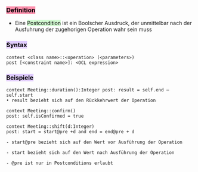 
### <mark style="background: #FF5582A6;">Definition</mark>

- Eine <mark style="background: #BBFABBA6;">Postcondition</mark> ist ein Boolscher Ausdruck, der unmittelbar nach der Ausfuhrung der zugehorigen Operation wahr sein muss

### <mark style="background: #D2B3FFA6;">Syntax</mark>

```ocl
context <class name>::<operation> (<parameters>)
post [<constraint name>]: <OCL expression>
```

### <mark style="background: #D2B3FFA6;">Beispiele</mark>

```ocl
context Meeting::duration():Integer post: result = self.end – self.start  
• result bezieht sich auf den Rückkehrwert der Operation

context Meeting::confirm()
post: self.isConfirmed = true

context Meeting::shift(d:Integer)
post: start = start@pre +d and end = end@pre + d

- start@pre bezieht sich auf den Wert vor Ausführung der Operation
    
- start bezieht sich auf den Wert nach Ausführung der Operation
    
- @pre ist nur in Postconditions erlaubt
```

